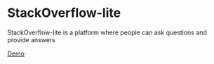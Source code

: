 # StackOverflow-lite

StackOverflow-lite is a platform where people can ask questions and provide answers

[Demo](https://github.com/rnantume/StackOverflow-lite/UI/index.html)